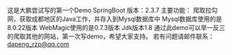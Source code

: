 这是大鹏尝试写的第一个Demo
SpringBoot 版本：2.3.7
主要功能：
爬取拉勾网，获取成都地区的Java工作，并存入到Mysql数据库中
Mysql数据库使用的是8.0.22版本
WebMagic使用的是0.7.3版本
Jdk版本1.8
通过此demo可以举一反三的爬取其他的网站，第一次写demo，希望大家支持。
若有问题请邮件联系：dapeng_rzp@qq.com
